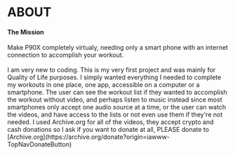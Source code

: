 <h1> ABOUT </h1>

<h4> The Mission </h4>
Make P90X completely virtualy, needing only a smart phone with an internet connection to accomplish your workout. 
<br>
</br>
I am very new to coding. This is my very first project and was mainly for Quality of Life purposes. I simply wanted everything I needed to complete my workouts in one place, one app, accessible on a computer or a smartphone. The user can see the workout list if they wanted to accomplish the workout without video, and perhaps listen to music instead since most smartphones only accept one audio source at a time, or the user can watch the videos, and have access to the lists or not even use them if they're not needed. I used Archive.org for all of the videos, they accept crypto and cash donations so I ask if you want to donate at all, PLEASE donate to [Archive.org](https://archive.org/donate?origin=iawww-TopNavDonateButton)




  



